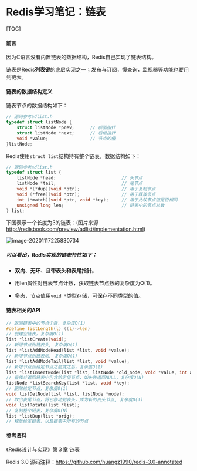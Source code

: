 # Redis学习笔记：链表

[TOC]

#### 前言

因为C语言没有内置链表的数据结构，Redis自己实现了链表结构。

链表是Redis**列表键**的底层实现之一；发布与订阅，慢查询，监视器等功能也要用到链表。

#### 链表的数据结构定义

链表节点的数据结构如下：

```C
// 源码参考adlist.h
typedef struct listNode {		
	struct listNode *prev;		// 前驱指针
	struct listNode *next;		// 后继指针
	void *value;				// 节点的值 
}listNode;
```

Redis使用`struct list`结构持有整个链表，数据结构如下：

```C
// 源码参考adlist.h
typedef struct list {
    listNode *head;							// 头节点
    listNode *tail;							// 尾节点
    void *(*dup)(void *ptr);				// 用于复制节点
    void (*free)(void *ptr);				// 用于释放节点
    int (*match)(void *ptr, void *key);		// 用于比较节点值是否相同
    unsigned long len;						// 链表中的节点总数
} list;
```

下图表示一个长度为3的链表：(图片来源 http://redisbook.com/preview/adlist/implementation.html)

![image-20201117225830734](C:\Users\pc\Desktop\image-20201117225830734.png)

##### 可以看出，Redis实现的链表特性如下：

* **双向**、**无环**、且**带表头和表尾指针**。

* 用len属性对链表节点计数，获取链表节点数的复杂度为O(1)。

* 多态，节点值用`void *`类型存储，可保存不同类型的值。

#### 链表相关的API

```C
// 返回链表中的节点个数，复杂度O(1)
#define listLength(l) ((l)->len)
// 创建空链表，复杂度O(1)
list *listCreate(void);
// 新增节点到链表头, 复杂度O(1)
list *listAddNodeHead(list *list, void *value);
// 新增节点到链表尾, 复杂度O(1)
list *listAddNodeTail(list *list, void *value);
// 新增节点到给定节点之前或之后，复杂度O(1)
list *listInsertNode(list *list, listNode *old_node, void *value, int after);
// 查找并返回链表中包含给定值节点，如失败返回NULL，复杂度O(N)
listNode *listSearchKey(list *list, void *key);
// 删除给定节点，复杂度O(1)
void listDelNode(list *list, listNode *node);
// 取出表尾节点，将它移动到表头，成为新的表头节点, 复杂度O(1)
void listRotate(list *list);
// 复制整个链表，复杂度O(N)
list *listDup(list *orig);
// 释放给定链表，以及链表中所有的节点
```

#### 参考资料

《Redis设计与实现》第３章 链表

Redis 3.0 源码注释：https://github.com/huangz1990/redis-3.0-annotated
